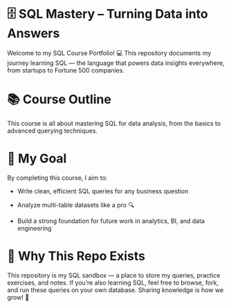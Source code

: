 
# 🗄️ SQL Mastery – Turning Data into Answers

Welcome to my SQL Course Portfolio! 💻
This repository documents my journey learning SQL — the language that powers data insights everywhere, from startups to Fortune 500 companies.

# 📚 Course Outline

This course is all about mastering SQL for data analysis, from the basics to advanced querying techniques.

# 🎯 My Goal

By completing this course, I aim to:

- Write clean, efficient SQL queries for any business question

- Analyze multi-table datasets like a pro 🔍

- Build a strong foundation for future work in analytics, BI, and data engineering

# 🌟 Why This Repo Exists

This repository is my SQL sandbox — a place to store my queries, practice exercises, and notes.
If you’re also learning SQL, feel free to browse, fork, and run these queries on your own database. Sharing knowledge is how we grow! 🙌